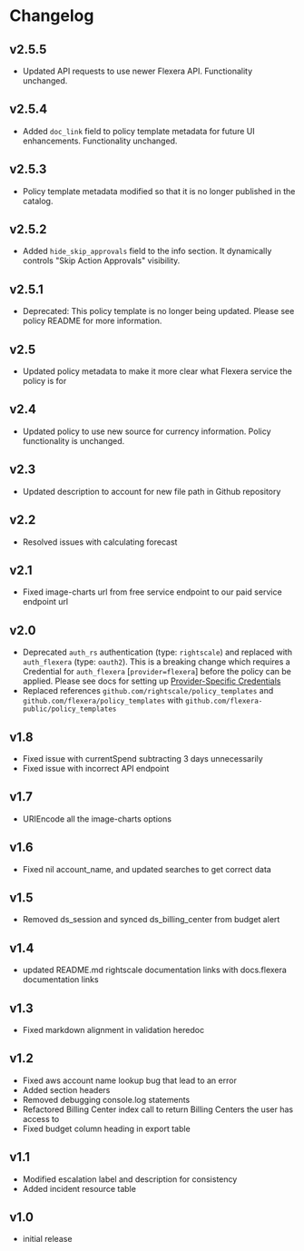 # Changelog

## v2.5.5

- Updated API requests to use newer Flexera API. Functionality unchanged.

## v2.5.4

- Added `doc_link` field to policy template metadata for future UI enhancements. Functionality unchanged.

## v2.5.3

- Policy template metadata modified so that it is no longer published in the catalog.

## v2.5.2

- Added `hide_skip_approvals` field to the info section. It dynamically controls "Skip Action Approvals" visibility.

## v2.5.1

- Deprecated: This policy template is no longer being updated. Please see policy README for more information.

## v2.5

- Updated policy metadata to make it more clear what Flexera service the policy is for

## v2.4

- Updated policy to use new source for currency information. Policy functionality is unchanged.

## v2.3

- Updated description to account for new file path in Github repository

## v2.2

- Resolved issues with calculating forecast

## v2.1

- Fixed image-charts url from free service endpoint to our paid service endpoint url

## v2.0

- Deprecated `auth_rs` authentication (type: `rightscale`) and replaced with `auth_flexera` (type: `oauth2`).  This is a breaking change which requires a Credential for `auth_flexera` [`provider=flexera`] before the policy can be applied.  Please see docs for setting up [Provider-Specific Credentials](https://docs.flexera.com/flexera/EN/Automation/ProviderCredentials.htm)
- Replaced references `github.com/rightscale/policy_templates` and `github.com/flexera/policy_templates` with `github.com/flexera-public/policy_templates`

## v1.8

- Fixed issue with currentSpend subtracting 3 days unnecessarily
- Fixed issue with incorrect API endpoint

## v1.7

- URIEncode all the image-charts options

## v1.6

- Fixed nil account_name, and updated searches to get correct data

## v1.5

- Removed ds_session and synced ds_billing_center from budget alert

## v1.4

- updated README.md rightscale documentation links with docs.flexera documentation links

## v1.3

- Fixed markdown alignment in validation heredoc

## v1.2

- Fixed aws account name lookup bug that lead to an error
- Added section headers
- Removed debugging console.log statements
- Refactored Billing Center index call to return Billing Centers the user has access to
- Fixed budget column heading in export table

## v1.1

- Modified escalation label and description for consistency
- Added incident resource table

## v1.0

- initial release
